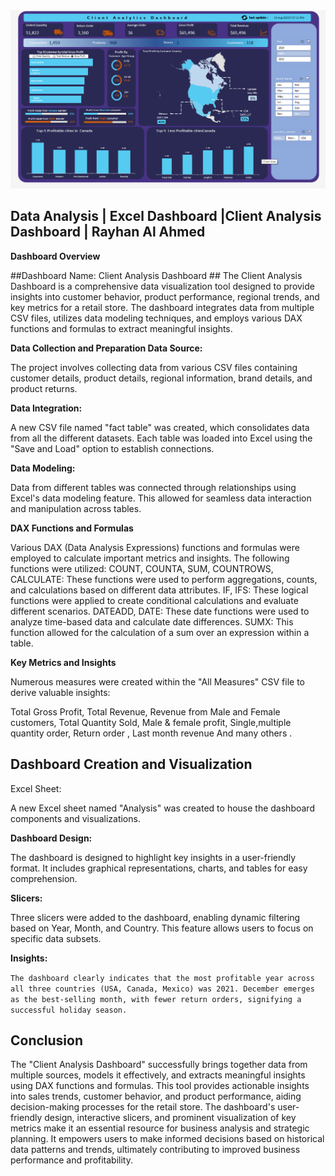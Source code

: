 <div align="center">
<img src="https://github.com/Rayhan-Uddin/Client-Analysis-Dasboard/blob/main/Screenshot%202023-08-14%20223044.png" />
</div>



## Data Analysis | Excel Dashboard |Client Analysis Dashboard  | Rayhan Al Ahmed ## 
**Dashboard Overview**

##Dashboard Name: Client Analysis Dashboard ##
The Client Analysis Dashboard is a comprehensive data visualization tool designed to provide insights into customer behavior, product performance, regional trends, and key metrics for a 
retail store. The dashboard integrates data from multiple CSV files, utilizes data modeling techniques, and employs various DAX functions and formulas to extract meaningful insights.

**Data Collection and Preparation Data Source:**

The project involves collecting data from various CSV files containing customer details, product details, regional information, brand details, and product returns.

**Data Integration:** 

A new CSV file named "fact table" was created, which consolidates data from all the different datasets. Each table was loaded into Excel using the "Save and Load" 
option to establish connections.

**Data Modeling:**

Data from different tables was connected through relationships using Excel's data modeling feature. This allowed for seamless data interaction and manipulation across tables.

**DAX Functions and Formulas**

Various DAX (Data Analysis Expressions) functions and formulas were employed to calculate important metrics and insights. The following functions were utilized:
COUNT, COUNTA, SUM, COUNTROWS, CALCULATE: These functions were used to perform aggregations, counts, and calculations based on different data attributes.
IF, IFS: These logical functions were applied to create conditional calculations and evaluate different scenarios.
DATEADD, DATE: These date functions were used to analyze time-based data and calculate date differences.
SUMX: This function allowed for the calculation of a sum over an expression within a table.

**Key Metrics and Insights**

Numerous measures were created within the "All Measures" CSV file to derive valuable insights:

Total Gross Profit,
Total Revenue,
Revenue from Male and Female customers,
Total Quantity Sold,
Male  & female profit,
Single,multiple quantity order,
Return order ,
Last month revenue  And many others .

## Dashboard Creation and Visualization ##


Excel Sheet:

A new Excel sheet named "Analysis" was created to house the dashboard components and visualizations.

**Dashboard Design:**

The dashboard is designed to highlight key insights in a user-friendly format. It includes graphical representations, charts, and tables for easy comprehension.

**Slicers:**

Three slicers were added to the dashboard, enabling dynamic filtering based on Year, Month, and Country. This feature allows users to 
focus on specific data subsets.

**Insights:**

`The dashboard clearly indicates that the most profitable year across all three countries (USA, Canada, Mexico) was 2021.
December emerges as the best-selling month, with fewer return orders, signifying a successful holiday season.`

## Conclusion ##

The "Client Analysis Dashboard" successfully brings together data from multiple sources, models it effectively, and extracts meaningful insights using DAX
functions and formulas. This tool provides actionable insights into sales trends, customer behavior, and product performance, aiding decision-making processes 
for the retail store.
The dashboard's user-friendly design, interactive slicers, and prominent visualization of key metrics make it an essential resource for business analysis and 
strategic planning. It empowers users to make informed decisions based on historical data patterns and trends, ultimately contributing to improved business 
performance and profitability.







